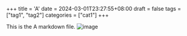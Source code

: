 +++
title = 'A'
date = 2024-03-01T23:27:55+08:00
draft = false
tags = ["tag1", "tag2"]
categories = ["cat1"]
+++

This is the A markdown file.
![image](/images/image.png)